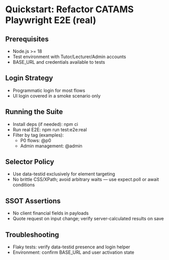 # Quickstart: Refactor CATAMS Playwright E2E (real)

## Prerequisites
- Node.js >= 18
- Test environment with Tutor/Lecturer/Admin accounts
- BASE_URL and credentials available to tests

## Login Strategy
- Programmatic login for most flows
- UI login covered in a smoke scenario only

## Running the Suite
- Install deps (if needed): npm ci
- Run real E2E: npm run test:e2e:real
- Filter by tag (examples):
  - P0 flows: @p0
  - Admin management: @admin

## Selector Policy
- Use data-testid exclusively for element targeting
- No brittle CSS/XPath; avoid arbitrary waits — use expect.poll or await conditions

## SSOT Assertions
- No client financial fields in payloads
- Quote request on input change; verify server-calculated results on save

## Troubleshooting
- Flaky tests: verify data-testid presence and login helper
- Environment: confirm BASE_URL and user activation state
